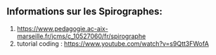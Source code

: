 ## Informations sur les Spirographes: 

1. https://www.pedagogie.ac-aix-marseille.fr/jcms/c_10527060/fr/spirographe
2. tutorial coding : https://www.youtube.com/watch?v=s9Qtt3FWofA
